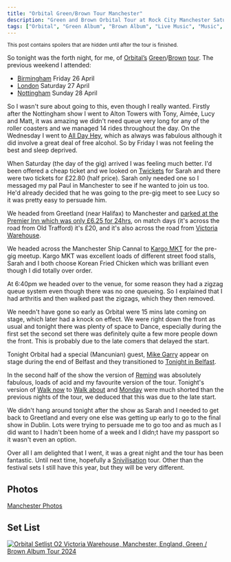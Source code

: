 ```yaml
---
title: "Orbital Green/Brown Tour Manchester"
description: "Green and Brown Orbital Tour at Rock City Manchester Saturday 4 May 2024"
tags: ["Orbital", "Green Album", "Brown Album", "Live Music", "Music", "Gigs", "Manchester", "Victoria Warehouse"]
---
```


<small>This post contains spoilers that are hidden until after the tour is finished.</small>

So tonight was the forth night, for me, of [Orbital’s](https://orbitalofficial.com/) [Green](https://album.link/gb/i/1313447481)/[Brown](https://album.link/gb/i/1320062319) [tour](https://orbitalofficial.com/2023/10/13/the-green-album-live-2024/). The previous weekend I attended:
- <a href="/leets/orbital-green-brown-tour-birmingham">Birmingham</a> Friday 26 April
- <a href="/leets/orbital-green-brown-tour-london">London</a> Saturday 27 April
- <a href="/leets/orbital-green-brown-tour-nottingham">Nottingham</a> Sunday 28 April

So I wasn't sure about going to this, even though I really wanted. Firstly after the Nottingham show I went to Alton Towers with Tony, Aimée, Lucy and Matt, it was amazing we didn't need queue very long for any of the roller coasters and we managed 14 rides throughout the day. On the Wednesday I went to <a href="https://heypresents.com/conferences/2024">All Day Hey</a>, which as always was fabulous although it did involve a great deal of free alcohol. So by Friday I was not feeling the best and sleep deprived.

When Saturday (the day of the gig) arrived I was feeling much better. I'd been offered a cheap ticket and we looked on <a href="https://twickets.live">Twickets</a> for Sarah and there were two tickets for £22.80 (half price). Sarah only needed one so I messaged my pal Paul in Manchester to see if he wanted to join us too. He'd already decided that he was going to the pre-gig meet to see Lucy so it was pretty easy to persuade him.

We headed from Greetland (near Halifax) to Manchester and <a href="https://www.yourparkingspace.co.uk/stretford/old-trafford-parking">parked at the Premier Inn which was only £6.25 for 24hrs</a>, on match days (it's across the road from Old Trafford) it's £20, and it's also across the road from <a href="https://victoriawarehouse.com/">Victoria Warehouse</a>.

We headed across the Manchester Ship Cannal to <a href="https://kargomkt.com/">Kargo MKT</a> for the pre-gig meetup. Kargo MKT was excellent loads of different street food stalls, Sarah and I both choose Korean Fried Chicken which was brilliant even though I did totally over order.

At 6:40pm we headed over to the venue, for some reason they had a zigzag queue system even though there was no one queueing. So I explained that I had arthritis and then walked past the zigzags, which they then removed.

We needn't have gone so early as Orbital were 15 mins late coming on stage, which later had a knock on effect. We were right down the front as usual and tonight there was plenty of space to Dance, especially during the first set the second set there was definitely quite a few more people down the front. This is probably due to the late comers that delayed the start.

Tonight Orbital had a special (Mancunian) guest, <a href="https://www.mikegarry.co.uk/">Mike Garry</a> appear on stage during the end of Belfast and they transitioned to <a href="https://song.link/gb/i/1724840895">Tonight in Belfast</a>. 

In the second half of the show the version of <a href="https://song.link/gb/i/1320062963">Remind</a> was absolutely fabulous, loads of acid and my favourite version of the tour. Tonight's version of <a href="https://song.link/gb/i/1320062964">Walk now</a> to <a href="https://song.link/gb/i/1313866070">Walk about</a> and <a href="https://song.link/gb/i/1320062965">Monday</a> were much shorted than the previous nights of the tour, we deduced that this was due to the late start.

We didn't hang around tonight after the show as Sarah and I needed to get back to Greetland and every one else was getting up early to go to the final show in Dublin. Lots were trying to persuade me to go too and as much as I did want to I hadn't been home of a week and I didn;t have my passport so it wasn't even an option.

Over all I am delighted that I went, it was a great night and the tour has been fantastic. Until next time, hopefully a <a href="Snivilisation">Snivilisation</a> tour. Other than the festival sets I still have this year, but they will be very different.

## Photos

[Manchester Photos](https://flickr.com/photos/dletorey/albums/72177720316709848/)

## Set List

<a href="https://www.setlist.fm/setlist/orbital/2024/o2-victoria-warehouse-manchester-england-6babd6c2.html" title="Orbital Setlist O2 Victoria Warehouse, Manchester, England, Green / Brown Album Tour 2024" target="_blank"><img src="https://www.setlist.fm/widgets/setlist-image-v1?id=6babd6c2" alt="Orbital Setlist O2 Victoria Warehouse, Manchester, England, Green / Brown Album Tour 2024" style="border: 0;" /></a>